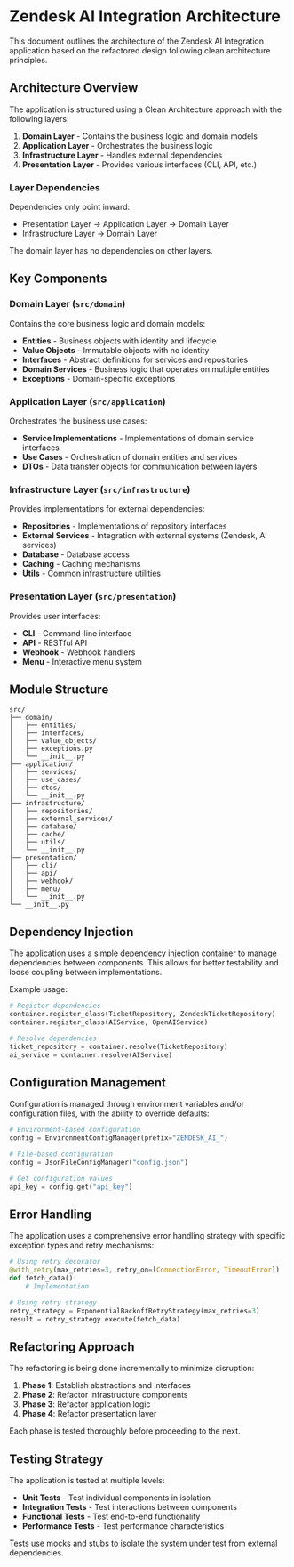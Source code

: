 # Zendesk AI Integration Architecture

This document outlines the architecture of the Zendesk AI Integration application based on the refactored design following clean architecture principles.

## Architecture Overview

The application is structured using a Clean Architecture approach with the following layers:

1. **Domain Layer** - Contains the business logic and domain models
2. **Application Layer** - Orchestrates the business logic
3. **Infrastructure Layer** - Handles external dependencies
4. **Presentation Layer** - Provides various interfaces (CLI, API, etc.)

### Layer Dependencies

Dependencies only point inward:
- Presentation Layer → Application Layer → Domain Layer
- Infrastructure Layer → Domain Layer

The domain layer has no dependencies on other layers.

## Key Components

### Domain Layer (`src/domain`)

Contains the core business logic and domain models:

- **Entities** - Business objects with identity and lifecycle
- **Value Objects** - Immutable objects with no identity
- **Interfaces** - Abstract definitions for services and repositories
- **Domain Services** - Business logic that operates on multiple entities
- **Exceptions** - Domain-specific exceptions

### Application Layer (`src/application`)

Orchestrates the business use cases:

- **Service Implementations** - Implementations of domain service interfaces
- **Use Cases** - Orchestration of domain entities and services
- **DTOs** - Data transfer objects for communication between layers

### Infrastructure Layer (`src/infrastructure`)

Provides implementations for external dependencies:

- **Repositories** - Implementations of repository interfaces
- **External Services** - Integration with external systems (Zendesk, AI services)
- **Database** - Database access
- **Caching** - Caching mechanisms
- **Utils** - Common infrastructure utilities

### Presentation Layer (`src/presentation`)

Provides user interfaces:

- **CLI** - Command-line interface
- **API** - RESTful API
- **Webhook** - Webhook handlers
- **Menu** - Interactive menu system

## Module Structure

```
src/
├── domain/
│   ├── entities/
│   ├── interfaces/
│   ├── value_objects/
│   ├── exceptions.py
│   └── __init__.py
├── application/
│   ├── services/
│   ├── use_cases/
│   ├── dtos/
│   └── __init__.py
├── infrastructure/
│   ├── repositories/
│   ├── external_services/
│   ├── database/
│   ├── cache/
│   ├── utils/
│   └── __init__.py
├── presentation/
│   ├── cli/
│   ├── api/
│   ├── webhook/
│   ├── menu/
│   └── __init__.py
└── __init__.py
```

## Dependency Injection

The application uses a simple dependency injection container to manage dependencies between components. This allows for better testability and loose coupling between implementations.

Example usage:

```python
# Register dependencies
container.register_class(TicketRepository, ZendeskTicketRepository)
container.register_class(AIService, OpenAIService)

# Resolve dependencies
ticket_repository = container.resolve(TicketRepository)
ai_service = container.resolve(AIService)
```

## Configuration Management

Configuration is managed through environment variables and/or configuration files, with the ability to override defaults:

```python
# Environment-based configuration
config = EnvironmentConfigManager(prefix="ZENDESK_AI_")

# File-based configuration
config = JsonFileConfigManager("config.json")

# Get configuration values
api_key = config.get("api_key")
```

## Error Handling

The application uses a comprehensive error handling strategy with specific exception types and retry mechanisms:

```python
# Using retry decorator
@with_retry(max_retries=3, retry_on=[ConnectionError, TimeoutError])
def fetch_data():
    # Implementation

# Using retry strategy
retry_strategy = ExponentialBackoffRetryStrategy(max_retries=3)
result = retry_strategy.execute(fetch_data)
```

## Refactoring Approach

The refactoring is being done incrementally to minimize disruption:

1. **Phase 1**: Establish abstractions and interfaces
2. **Phase 2**: Refactor infrastructure components
3. **Phase 3**: Refactor application logic
4. **Phase 4**: Refactor presentation layer

Each phase is tested thoroughly before proceeding to the next.

## Testing Strategy

The application is tested at multiple levels:

- **Unit Tests** - Test individual components in isolation
- **Integration Tests** - Test interactions between components
- **Functional Tests** - Test end-to-end functionality
- **Performance Tests** - Test performance characteristics

Tests use mocks and stubs to isolate the system under test from external dependencies.
